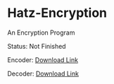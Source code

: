 # Hatz-Encryption
An Encryption Program

Status: Not Finished

Encoder: [Download Link](https://github.com/blindeyethe/Hatz-Encryption/raw/main/Encoder/Release/Encoder.exe)

Decoder: [Download Link](https://github.com/blindeyethe/Hatz-Encryption/raw/main/Decoder/Release/Decoder.exe)
